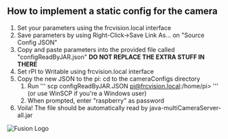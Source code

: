 ## How to implement a static config for the camera

1. Set your parameters using the frcvision.local interface
1. Save parameters by using Right-Click->Save Link As... on "Source Config JSON"
1. Copy and paste parameters into the provided file called "configReadByJAR.json" 
**DO NOT REPLACE THE EXTRA STUFF IN THERE**
1. Set rPI to Writable using frcvision.local interface
1. Copy the new JSON to the pi:
     cd to the cameraConfigs directory
    1. Run 
'''
scp configReadByJAR.JSON pi@frcvision.local:/home/pi>
'''
      (or use WinSCP if you're a Windows user)
    1. When prompted, enter "raspberry" as password
1. Voila! The file should be automatically read by java-multiCameraServer-all.jar

![Fusion Logo](http://www.fusion364.com/img/fusionlogo.png)